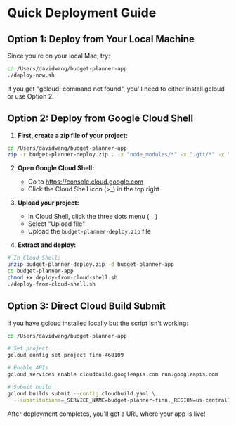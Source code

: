 # Quick Deployment Guide

## Option 1: Deploy from Your Local Machine

Since you're on your local Mac, try:

```bash
cd /Users/davidwang/budget-planner-app
./deploy-now.sh
```

If you get "gcloud: command not found", you'll need to either install gcloud or use Option 2.

## Option 2: Deploy from Google Cloud Shell

1. **First, create a zip file of your project:**
```bash
cd /Users/davidwang/budget-planner-app
zip -r budget-planner-deploy.zip . -x "node_modules/*" -x ".git/*" -x "dist/*"
```

2. **Open Google Cloud Shell:**
   - Go to https://console.cloud.google.com
   - Click the Cloud Shell icon (>_) in the top right

3. **Upload your project:**
   - In Cloud Shell, click the three dots menu (⋮)
   - Select "Upload file"
   - Upload the `budget-planner-deploy.zip` file

4. **Extract and deploy:**
```bash
# In Cloud Shell:
unzip budget-planner-deploy.zip -d budget-planner-app
cd budget-planner-app
chmod +x deploy-from-cloud-shell.sh
./deploy-from-cloud-shell.sh
```

## Option 3: Direct Cloud Build Submit

If you have gcloud installed locally but the script isn't working:

```bash
cd /Users/davidwang/budget-planner-app

# Set project
gcloud config set project finn-468109

# Enable APIs
gcloud services enable cloudbuild.googleapis.com run.googleapis.com

# Submit build
gcloud builds submit --config cloudbuild.yaml \
  --substitutions=_SERVICE_NAME=budget-planner-finn,_REGION=us-central1,_GEMINI_API_KEY=${VITE_GEMINI_API_KEY}
```

After deployment completes, you'll get a URL where your app is live!